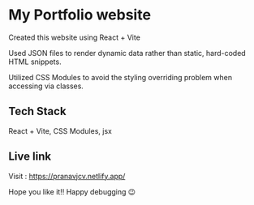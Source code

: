 # My Portfolio website

Created this website using React + Vite

Used JSON files to render dynamic data rather than static, hard-coded HTML snippets.

Utilized CSS Modules to avoid the styling overriding problem when accessing via classes.

## Tech Stack

React + Vite, CSS Modules, jsx

## Live link

Visit : https://pranavjcv.netlify.app/

Hope you like it!! Happy debugging 😉
